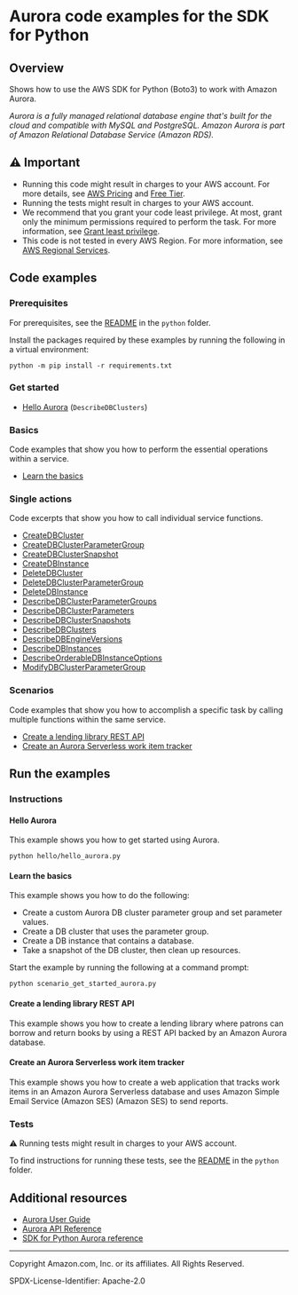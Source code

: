 # Aurora code examples for the SDK for Python

## Overview

Shows how to use the AWS SDK for Python (Boto3) to work with Amazon Aurora.

<!--custom.overview.start-->
<!--custom.overview.end-->

_Aurora is a fully managed relational database engine that's built for the cloud and compatible with MySQL and PostgreSQL. Amazon Aurora is part of Amazon Relational Database Service (Amazon RDS)._

## ⚠ Important

* Running this code might result in charges to your AWS account. For more details, see [AWS Pricing](https://aws.amazon.com/pricing/) and [Free Tier](https://aws.amazon.com/free/).
* Running the tests might result in charges to your AWS account.
* We recommend that you grant your code least privilege. At most, grant only the minimum permissions required to perform the task. For more information, see [Grant least privilege](https://docs.aws.amazon.com/IAM/latest/UserGuide/best-practices.html#grant-least-privilege).
* This code is not tested in every AWS Region. For more information, see [AWS Regional Services](https://aws.amazon.com/about-aws/global-infrastructure/regional-product-services).

<!--custom.important.start-->
<!--custom.important.end-->

## Code examples

### Prerequisites

For prerequisites, see the [README](../../README.md#Prerequisites) in the `python` folder.

Install the packages required by these examples by running the following in a virtual environment:

```
python -m pip install -r requirements.txt
```

<!--custom.prerequisites.start-->
<!--custom.prerequisites.end-->

### Get started

- [Hello Aurora](hello/hello_aurora.py#L4) (`DescribeDBClusters`)


### Basics

Code examples that show you how to perform the essential operations within a service.

- [Learn the basics](scenario_get_started_aurora.py)


### Single actions

Code excerpts that show you how to call individual service functions.

- [CreateDBCluster](aurora_wrapper.py#L220)
- [CreateDBClusterParameterGroup](aurora_wrapper.py#L68)
- [CreateDBClusterSnapshot](aurora_wrapper.py#L288)
- [CreateDBInstance](aurora_wrapper.py#L341)
- [DeleteDBCluster](aurora_wrapper.py#L270)
- [DeleteDBClusterParameterGroup](aurora_wrapper.py#L101)
- [DeleteDBInstance](aurora_wrapper.py#L469)
- [DescribeDBClusterParameterGroups](aurora_wrapper.py#L39)
- [DescribeDBClusterParameters](aurora_wrapper.py#L126)
- [DescribeDBClusterSnapshots](aurora_wrapper.py#L315)
- [DescribeDBClusters](aurora_wrapper.py#L191)
- [DescribeDBEngineVersions](aurora_wrapper.py#L378)
- [DescribeDBInstances](aurora_wrapper.py#L440)
- [DescribeOrderableDBInstanceOptions](aurora_wrapper.py#L409)
- [ModifyDBClusterParameterGroup](aurora_wrapper.py#L164)

### Scenarios

Code examples that show you how to accomplish a specific task by calling multiple
functions within the same service.

- [Create a lending library REST API](python/cross_service/aurora_rest_lending_library)
- [Create an Aurora Serverless work item tracker](python/cross_service/aurora_item_tracker)


<!--custom.examples.start-->
<!--custom.examples.end-->

## Run the examples

### Instructions


<!--custom.instructions.start-->
<!--custom.instructions.end-->

#### Hello Aurora

This example shows you how to get started using Aurora.

```
python hello/hello_aurora.py
```

#### Learn the basics

This example shows you how to do the following:

- Create a custom Aurora DB cluster parameter group and set parameter values.
- Create a DB cluster that uses the parameter group.
- Create a DB instance that contains a database.
- Take a snapshot of the DB cluster, then clean up resources.

<!--custom.basic_prereqs.aurora_Scenario_GetStartedClusters.start-->
<!--custom.basic_prereqs.aurora_Scenario_GetStartedClusters.end-->

Start the example by running the following at a command prompt:

```
python scenario_get_started_aurora.py
```


<!--custom.basics.aurora_Scenario_GetStartedClusters.start-->
<!--custom.basics.aurora_Scenario_GetStartedClusters.end-->


#### Create a lending library REST API

This example shows you how to create a lending library where patrons can borrow and return books by using a REST API backed by an Amazon Aurora database.


<!--custom.scenario_prereqs.cross_AuroraRestLendingLibrary.start-->
<!--custom.scenario_prereqs.cross_AuroraRestLendingLibrary.end-->


<!--custom.scenarios.cross_AuroraRestLendingLibrary.start-->
<!--custom.scenarios.cross_AuroraRestLendingLibrary.end-->

#### Create an Aurora Serverless work item tracker

This example shows you how to create a web application that tracks work items in an Amazon Aurora Serverless database and uses Amazon Simple Email Service (Amazon SES) (Amazon SES) to send reports.


<!--custom.scenario_prereqs.cross_RDSDataTracker.start-->
<!--custom.scenario_prereqs.cross_RDSDataTracker.end-->


<!--custom.scenarios.cross_RDSDataTracker.start-->
<!--custom.scenarios.cross_RDSDataTracker.end-->

### Tests

⚠ Running tests might result in charges to your AWS account.


To find instructions for running these tests, see the [README](../../README.md#Tests)
in the `python` folder.



<!--custom.tests.start-->
<!--custom.tests.end-->

## Additional resources

- [Aurora User Guide](https://docs.aws.amazon.com/AmazonRDS/latest/AuroraUserGuide/CHAP_AuroraOverview.html)
- [Aurora API Reference](https://docs.aws.amazon.com/AmazonRDS/latest/APIReference/Welcome.html)
- [SDK for Python Aurora reference](https://boto3.amazonaws.com/v1/documentation/api/latest/reference/services/rds.html)

<!--custom.resources.start-->
<!--custom.resources.end-->

---

Copyright Amazon.com, Inc. or its affiliates. All Rights Reserved.

SPDX-License-Identifier: Apache-2.0
